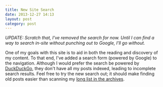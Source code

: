 ```yaml
---
title: New Site Search
date: 2013-12-27 14:13
layout: post
category: post
---
```

*UPDATE: Scratch that, I've removed the search for now. Until I can find a way to search in-site without punching out to Google, I'll go without.*

One of my goals with this site is to aid in both the reading and discovery of my content. To that end, I've added a search form (powered by Google) to the navigation. Although I would prefer the search be powered by [DuckDuckGo](https://duckduckgo.com), they don't have all my posts indexed, leading to incomplete search results. Feel free to try the new search out; it should make finding old posts easier than scanning my [long list in the archives](/archives).